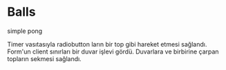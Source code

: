 # Balls
simple pong

Timer vasıtasıyla radiobutton ların bir top gibi hareket etmesi sağlandı. Form'un client sınırları bir duvar işlevi gördü.
Duvarlara ve birbirine çarpan topların sekmesi sağlandı.
